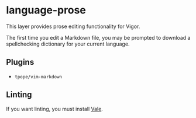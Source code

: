 # language-prose

This layer provides prose editing functionality for Vigor.

The first time you edit a Markdown file, you may be prompted to download a
spellchecking dictionary for your current language.

## Plugins

* `tpope/vim-markdown`

## Linting

If you want linting, you must install [Vale](https://github.com/ValeLint/vale).

